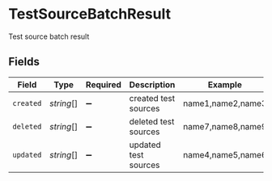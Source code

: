 # TestSourceBatchResult

Test source batch result


## Fields

| Field                | Type                 | Required             | Description          | Example              |
| -------------------- | -------------------- | -------------------- | -------------------- | -------------------- |
| `created`            | *string*[]           | :heavy_minus_sign:   | created test sources | name1,name2,name3    |
| `deleted`            | *string*[]           | :heavy_minus_sign:   | deleted test sources | name7,name8,name9    |
| `updated`            | *string*[]           | :heavy_minus_sign:   | updated test sources | name4,name5,name6    |